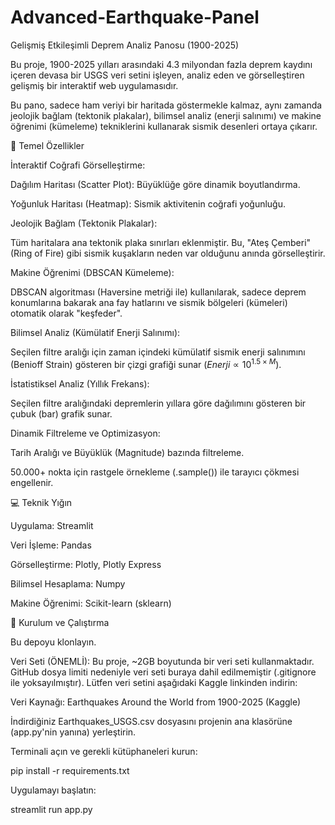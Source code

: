 # Advanced-Earthquake-Panel

Gelişmiş Etkileşimli Deprem Analiz Panosu (1900-2025)

Bu proje, 1900-2025 yılları arasındaki 4.3 milyondan fazla deprem kaydını içeren devasa bir USGS veri setini işleyen, analiz eden ve görselleştiren gelişmiş bir interaktif web uygulamasıdır.

Bu pano, sadece ham veriyi bir haritada göstermekle kalmaz, aynı zamanda jeolojik bağlam (tektonik plakalar), bilimsel analiz (enerji salınımı) ve makine öğrenimi (kümeleme) tekniklerini kullanarak sismik desenleri ortaya çıkarır.

🚀 Temel Özellikler

İnteraktif Coğrafi Görselleştirme:

Dağılım Haritası (Scatter Plot): Büyüklüğe göre dinamik boyutlandırma.

Yoğunluk Haritası (Heatmap): Sismik aktivitenin coğrafi yoğunluğu.

Jeolojik Bağlam (Tektonik Plakalar):

Tüm haritalara ana tektonik plaka sınırları eklenmiştir. Bu, "Ateş Çemberi" (Ring of Fire) gibi sismik kuşakların neden var olduğunu anında görselleştirir.

Makine Öğrenimi (DBSCAN Kümeleme):

DBSCAN algoritması (Haversine metriği ile) kullanılarak, sadece deprem konumlarına bakarak ana fay hatlarını ve sismik bölgeleri (kümeleri) otomatik olarak "keşfeder".

Bilimsel Analiz (Kümülatif Enerji Salınımı):

Seçilen filtre aralığı için zaman içindeki kümülatif sismik enerji salınımını (Benioff Strain) gösteren bir çizgi grafiği sunar ($Enerji \propto 10^{1.5 \times M}$).

İstatistiksel Analiz (Yıllık Frekans):

Seçilen filtre aralığındaki depremlerin yıllara göre dağılımını gösteren bir çubuk (bar) grafik sunar.

Dinamik Filtreleme ve Optimizasyon:

Tarih Aralığı ve Büyüklük (Magnitude) bazında filtreleme.

50.000+ nokta için rastgele örnekleme (.sample()) ile tarayıcı çökmesi engellenir.

💻 Teknik Yığın

Uygulama: Streamlit

Veri İşleme: Pandas

Görselleştirme: Plotly, Plotly Express

Bilimsel Hesaplama: Numpy

Makine Öğrenimi: Scikit-learn (sklearn)

🔧 Kurulum ve Çalıştırma

Bu depoyu klonlayın.

Veri Seti (ÖNEMLİ): Bu proje, ~2GB boyutunda bir veri seti kullanmaktadır. GitHub dosya limiti nedeniyle veri seti buraya dahil edilmemiştir (.gitignore ile yoksayılmıştır). Lütfen veri setini aşağıdaki Kaggle linkinden indirin:

Veri Kaynağı: Earthquakes Around the World from 1900-2025 (Kaggle)

İndirdiğiniz Earthquakes_USGS.csv dosyasını projenin ana klasörüne (app.py'nin yanına) yerleştirin.

Terminali açın ve gerekli kütüphaneleri kurun:

pip install -r requirements.txt


Uygulamayı başlatın:

streamlit run app.py
